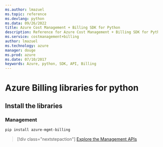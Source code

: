 ```yaml
---
ms.author: lmazuel
ms.topic: reference
ms.devlang: python
ms.data: 09/26/2022
title: Azure Cost Management + Billing SDK for Python
description: Reference for Azure Cost Management + Billing SDK for Python
ms.service: costmanagement+billing
author: lmazuel
ms.technology: azure
manager: douge
ms.prod: azure
ms.date: 07/10/2017
keywords: Azure, python, SDK, API, Billing
---
```

# Azure Billing libraries for python

## Install the libraries


### Management

```bash
pip install azure-mgmt-billing
```
> [!div class="nextstepaction"]
> [Explore the Management APIs](/python/api/overview/azure/billing/management)